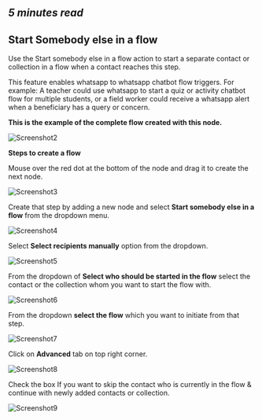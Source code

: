 ## _5 minutes read_

## Start Somebody else in a flow

Use the Start somebody else in a flow action to start a separate contact or collection in a flow when a contact reaches this step.

This feature enables whatsapp to whatsapp chatbot flow triggers. For example:  A teacher could use whatsapp to start a quiz or activity chatbot flow for multiple students, or a field worker could receive a whatsapp alert when a beneficiary has a query or concern.


**This is the example of the complete flow created with this node.** 

![Screenshot2](https://github.com/glific/docs/assets/130072273/e6a94582-5250-4da7-a0c2-0db73f200222)


**Steps to create a flow** 


Mouse over the red dot at the bottom of the node and drag it to create the next node.

![Screenshot3](https://github.com/glific/docs/assets/130072273/ac15431b-0b62-4678-8de2-8dc1f15090da)



Create that step by adding a new node and select **Start somebody else in a flow** from the dropdown menu.

![Screenshot4](https://github.com/glific/docs/assets/130072273/50111775-34d0-4697-a709-8ce26a141512)



Select **Select recipients manually** option from the dropdown. 

![Screenshot5](https://github.com/glific/docs/assets/130072273/f72f7cac-447b-4b4b-ab2d-7698743570d0)



From the dropdown of  **Select who should be started in the flow** select the contact or the collection whom you want to start the flow with. 

![Screenshot6](https://github.com/glific/docs/assets/130072273/a209c9aa-8e38-4348-b028-db72faf75257)



From the dropdown **select the flow** which you want to initiate from that step.

![Screenshot7](https://github.com/glific/docs/assets/130072273/161d19cc-944c-4d7c-9b79-94b69ef832bb)



Click on **Advanced** tab on top right corner. 

![Screenshot8](https://github.com/glific/docs/assets/130072273/673b91e5-174b-46e9-bac7-5d6175690064)



Check the box If you want to skip the contact who is currently in the flow & continue with newly added contacts or collection.

![Screenshot9](https://github.com/glific/docs/assets/130072273/e7b4fb22-95fa-4a7c-9f2f-99f6ee727934)



